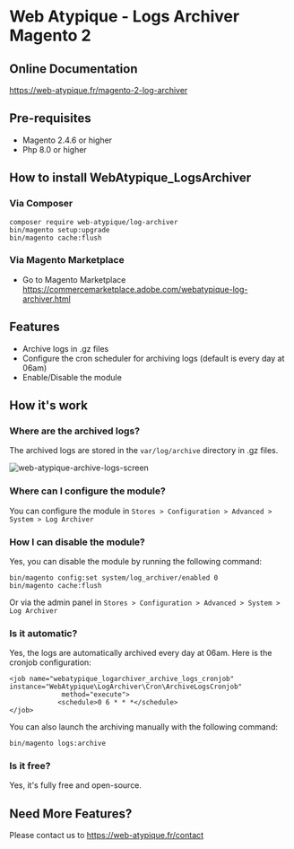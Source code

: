 # Web Atypique - Logs Archiver Magento 2

## Online Documentation
https://web-atypique.fr/magento-2-log-archiver

## Pre-requisites
- Magento 2.4.6 or higher
- Php 8.0 or higher

## How to install WebAtypique_LogsArchiver

### Via Composer
```
composer require web-atypique/log-archiver
bin/magento setup:upgrade
bin/magento cache:flush
```

### Via Magento Marketplace

- Go to Magento Marketplace https://commercemarketplace.adobe.com/webatypique-log-archiver.html

## Features
- Archive logs in .gz files
- Configure the cron scheduler for archiving logs (default is every day at 06am)
- Enable/Disable the module

## How it's work

### Where are the archived logs?

The archived logs are stored in the `var/log/archive` directory in .gz files.

![web-atypique-archive-logs-screen](https://github.com/geoffreylopez/logs-archiver/assets/22189480/a3396274-2e66-42b3-941b-3dc1d5e9b077)

### Where can I configure the module?

You can configure the module in `Stores > Configuration > Advanced > System > Log Archiver`

### How I can disable the module?

Yes, you can disable the module by running the following command:
```
bin/magento config:set system/log_archiver/enabled 0
bin/magento cache:flush
```

Or via the admin panel in `Stores > Configuration > Advanced > System > Log Archiver`

### Is it automatic?

Yes, the logs are automatically archived every day at 06am.
Here is the cronjob configuration:
```
<job name="webatypique_logarchiver_archive_logs_cronjob" instance="WebAtypique\LogArchiver\Cron\ArchiveLogsCronjob"
             method="execute">
            <schedule>0 6 * * *</schedule>
</job>
```

You can also launch the archiving manually with the following command:
```
bin/magento logs:archive
```

### Is it free?

Yes, it's fully free and open-source.

## Need More Features?
Please contact us to https://web-atypique.fr/contact
